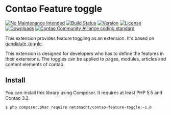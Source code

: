 Contao Feature toggle
=====================

[![No Maintenance Intended](http://unmaintained.tech/badge.svg)](http://unmaintained.tech/)
[![Build Status](http://img.shields.io/travis/netzmacht/contao-feature-toggle/master.svg?style=flat-square)](https://travis-ci.org/netzmacht/contao-feature-toggle)
[![Version](http://img.shields.io/packagist/v/netzmacht/contao-feature-toggle.svg?style=flat-square)](http://packagist.com/packages/netzmacht/contao-feature-toggle)
[![License](http://img.shields.io/packagist/l/netzmacht/contao-feature-toggle.svg?style=flat-square)](http://packagist.com/packages/netzmacht/contao-feature-toggle)
[![Downloads](http://img.shields.io/packagist/dt/netzmacht/contao-feature-toggle.svg?style=flat-square)](http://packagist.com/packages/netzmacht/contao-feature-toggle)
[![Contao Community Alliance coding standard](http://img.shields.io/badge/cca-coding_standard-red.svg?style=flat-square)](https://github.com/contao-community-alliance/coding-standard)

This extension provides feature toggling as an extension. 
It's based on [qandidate-toggle](https://github.com/qandidate-labs/qandidate-toggle).

This extension is designed for developers who has to define the features in their extensions. The toggles can be applied
to pages, modules, articles and content elements of contao. 

Install
-------

You can install this library using Composer. It requires at least PHP 5.5 and Contao 3.2.

```
$ php composer.phar require netzmacht/contao-feature-toggle:~1.0
```
